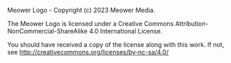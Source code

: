 Meower Logo - Copyright (c) 2023 Meower Media.

The Meower Logo is licensed under a
Creative Commons Attribution-NonCommercial-ShareAlike 4.0 International License.

You should have received a copy of the license along with this
work. If not, see http://creativecommons.org/licenses/by-nc-sa/4.0/
